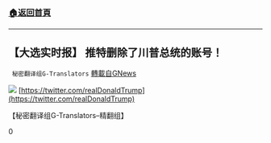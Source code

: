 ###  [:house:返回首頁](https://github.com/ourhimalayas/txt)
---

## 【大选实时报】 推特删除了川普总统的账号！
` 秘密翻译组G-Translators` [轉載自GNews](https://gnews.org/zh-hans/730708/)

![]()![](https://gnews.org/wp-content/uploads/2021/01/ErP1slmU0AE6J_k.png)
[https://twitter.com/realDonaldTrump](https://twitter.com/realDonaldTrump)



【秘密翻译组G-Translators–精翻组】

0
